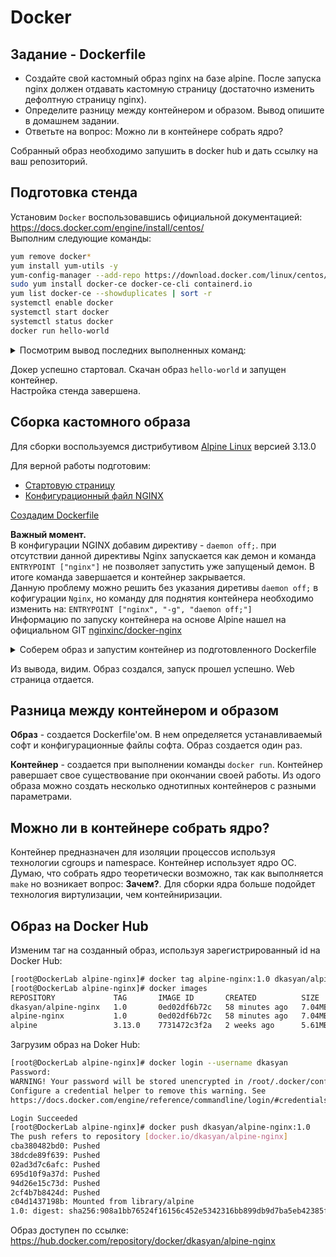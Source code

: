 # Docker

## Задание - Dockerfile

- Создайте свой кастомный образ nginx на базе alpine. После запуска nginx должен отдавать кастомную страницу (достаточно изменить дефолтную страницу nginx). 
- Определите разницу между контейнером и образом. Вывод опишите в домашнем задании. 
- Ответьте на вопрос: Можно ли в контейнере собрать ядро? 

Собранный образ необходимо запушить в docker hub и дать ссылку на ваш репозиторий.

## Подготовка стенда

Установим `Docker` воспользовавшись официальной документацией: https://docs.docker.com/engine/install/centos/  
Выполним следующие команды:

```bash
yum remove docker*
yum install yum-utils -y
yum-config-manager --add-repo https://download.docker.com/linux/centos/docker-ce.repo
sudo yum install docker-ce docker-ce-cli containerd.io
yum list docker-ce --showduplicates | sort -r
systemctl enable docker
systemctl start docker
systemctl status docker
docker run hello-world
```

<details> <summary>Посмотрим вывод последних выполненных команд:</summary>

```bash
[root@DockerLab Docker_test]# systemctl start docker
[root@DockerLab Docker_test]# systemctl status docker
● docker.service - Docker Application Container Engine
   Loaded: loaded (/usr/lib/systemd/system/docker.service; enabled; vendor preset: disabled)
   Active: active (running) since Fri 2021-01-29 03:04:29 UTC; 8s ago
     Docs: https://docs.docker.com
 Main PID: 14653 (dockerd)
    Tasks: 8
   Memory: 129.5M
   CGroup: /system.slice/docker.service
           └─14653 /usr/bin/dockerd -H fd:// --containerd=/run/containerd/containerd.sock

Jan 29 03:04:29 DockerLab dockerd[14653]: time="2021-01-29T03:04:29.127162921Z" level=info msg="scheme \"unix\" not registered, fallback to...ule=grpc
Jan 29 03:04:29 DockerLab dockerd[14653]: time="2021-01-29T03:04:29.127184809Z" level=info msg="ccResolverWrapper: sending update to cc: {[...ule=grpc
Jan 29 03:04:29 DockerLab dockerd[14653]: time="2021-01-29T03:04:29.127196259Z" level=info msg="ClientConn switching balancer to \"pick_fir...ule=grpc
Jan 29 03:04:29 DockerLab dockerd[14653]: time="2021-01-29T03:04:29.152268938Z" level=info msg="Loading containers: start."
Jan 29 03:04:29 DockerLab dockerd[14653]: time="2021-01-29T03:04:29.314896633Z" level=info msg="Default bridge (docker0) is assigned with a...address"
Jan 29 03:04:29 DockerLab dockerd[14653]: time="2021-01-29T03:04:29.377492009Z" level=info msg="Loading containers: done."
Jan 29 03:04:29 DockerLab dockerd[14653]: time="2021-01-29T03:04:29.430051980Z" level=info msg="Docker daemon" commit=8891c58 graphdriver(s...=20.10.2
Jan 29 03:04:29 DockerLab dockerd[14653]: time="2021-01-29T03:04:29.430224318Z" level=info msg="Daemon has completed initialization"
Jan 29 03:04:29 DockerLab systemd[1]: Started Docker Application Container Engine.
Jan 29 03:04:29 DockerLab dockerd[14653]: time="2021-01-29T03:04:29.469974040Z" level=info msg="API listen on /var/run/docker.sock"
Hint: Some lines were ellipsized, use -l to show in full.
[root@DockerLab Docker_test]# docker run hello-world
Unable to find image 'hello-world:latest' locally
latest: Pulling from library/hello-world
0e03bdcc26d7: Pull complete
Digest: sha256:31b9c7d48790f0d8c50ab433d9c3b7e17666d6993084c002c2ff1ca09b96391d
Status: Downloaded newer image for hello-world:latest

Hello from Docker!
This message shows that your installation appears to be working correctly.

To generate this message, Docker took the following steps:
 1. The Docker client contacted the Docker daemon.
 2. The Docker daemon pulled the "hello-world" image from the Docker Hub.
    (amd64)
 3. The Docker daemon created a new container from that image which runs the
    executable that produces the output you are currently reading.
 4. The Docker daemon streamed that output to the Docker client, which sent it
    to your terminal.

To try something more ambitious, you can run an Ubuntu container with:
 $ docker run -it ubuntu bash

Share images, automate workflows, and more with a free Docker ID:
 https://hub.docker.com/

For more examples and ideas, visit:
 https://docs.docker.com/get-started/
```

</details>

Докер успешно стартовал. Скачан образ `hello-world` и запущен контейнер.  
Настройка стенда завершена.

## Сборка кастомного образа 

Для сборки воспользуемся дистрибутивом [Alpine Linux](https://alpinelinux.org/) версией 3.13.0

Для верной работы подготовим:  
 - [Стартовую страницу](alpine-nginx/files/index.html)
 - [Конфигурационный файл NGINX](alpine-nginx/files/nginx.conf)

[Создадим Dockerfile](alpine-nginx/Dockerfile)  

**Важный момент.**  
В конфигурации NGINX добавим директиву - `daemon off;`. при отсутствии данной директивы Nginx запускается как демон и команда `ENTRYPOINT ["nginx"]` не позволяет запустить уже запущеный демон. В итоге команда завершается и контейнер закрывается.  
Данную проблему можно решить без указания диретивы `daemon off;` в кофигурации `Nginx`, но команду для поднятия контейнера необходимо изменить на: `ENTRYPOINT ["nginx", "-g", "daemon off;"]`  
Информацию по запуску контейнера на основе Alpine нашел на официальном GIT [nginxinc/docker-nginx](https://github.com/nginxinc/docker-nginx/blob/41156d8a36bd03b2fb36353ba31f16ada08d9e48/mainline/alpine/Dockerfile)


<details><summary>Соберем образ и запустим контейнер из подготовленного Dockerfile</summary>

```bash
[root@DockerLab alpine-nginx]# docker images
REPOSITORY   TAG       IMAGE ID   CREATED   SIZE
[root@DockerLab alpine-nginx]# docker images
REPOSITORY   TAG       IMAGE ID   CREATED   SIZE
[root@DockerLab alpine-nginx]# docker build -t alpine-nginx:1.0 .
Sending build context to Docker daemon  7.168kB
Step 1/9 : FROM alpine:3.13.0
3.13.0: Pulling from library/alpine
596ba82af5aa: Pull complete
Digest: sha256:d9a7354e3845ea8466bb00b22224d9116b183e594527fb5b6c3d30bc01a20378
Status: Downloaded newer image for alpine:3.13.0
 ---> 7731472c3f2a
Step 2/9 : RUN apk add --no-cache nginx
 ---> Running in 2661fe8edc4c
fetch https://dl-cdn.alpinelinux.org/alpine/v3.13/main/x86_64/APKINDEX.tar.gz
fetch https://dl-cdn.alpinelinux.org/alpine/v3.13/community/x86_64/APKINDEX.tar.gz
(1/2) Installing pcre (8.44-r0)
(2/2) Installing nginx (1.18.0-r13)
Executing nginx-1.18.0-r13.pre-install
Executing nginx-1.18.0-r13.post-install
Executing busybox-1.32.1-r0.trigger
OK: 7 MiB in 16 packages
Removing intermediate container 2661fe8edc4c
 ---> 18b6d1c23e58
Step 3/9 : RUN adduser -D -g 'www' www
 ---> Running in 3054a928e6a2
Removing intermediate container 3054a928e6a2
 ---> 14e4fa1a2eb9
Step 4/9 : RUN mkdir -p /run/nginx && mkdir -p /www
 ---> Running in f78bb3421165
Removing intermediate container f78bb3421165
 ---> 16b3b6a8c142
Step 5/9 : RUN chown -R www:www /var/lib/nginx && chown -R www:www /www
 ---> Running in 71c2b8efd707
Removing intermediate container 71c2b8efd707
 ---> e1cde83cab8d
Step 6/9 : COPY files/index.html /www
 ---> d2c271ef1e1f
Step 7/9 : COPY files/nginx.conf /etc/nginx/nginx.conf
 ---> 2b2f742deb9e
Step 8/9 : EXPOSE 80 443
 ---> Running in 520f90788c87
Removing intermediate container 520f90788c87
 ---> b1e66b4a2834
Step 9/9 : ENTRYPOINT ["nginx"]
 ---> Running in 818fec1d45bd
Removing intermediate container 818fec1d45bd
 ---> 0ed02df6b72c
Successfully built 0ed02df6b72c
Successfully tagged alpine-nginx:1.0
[root@DockerLab alpine-nginx]# docker images
REPOSITORY     TAG       IMAGE ID       CREATED          SIZE
alpine-nginx   1.0       0ed02df6b72c   34 seconds ago   7.04MB
alpine         3.13.0    7731472c3f2a   2 weeks ago      5.61MB
[root@DockerLab alpine-nginx]# docker ps -a
CONTAINER ID   IMAGE     COMMAND   CREATED   STATUS    PORTS     NAMES
[root@DockerLab alpine-nginx]# docker run -it -d -p 8000:80 alpine-nginx:1.0
648dc847ecdf6e443a48030422e3d4fde7aa2333a5419cdc79e146ae6fa49c99
[root@DockerLab alpine-nginx]# docker ps
CONTAINER ID   IMAGE              COMMAND   CREATED         STATUS         PORTS                           NAMES
648dc847ecdf   alpine-nginx:1.0   "nginx"   5 seconds ago   Up 4 seconds   443/tcp, 0.0.0.0:8000->80/tcp   dazzling_babbage
[root@DockerLab alpine-nginx]# docker ps -a
CONTAINER ID   IMAGE              COMMAND   CREATED          STATUS          PORTS                           NAMES
648dc847ecdf   alpine-nginx:1.0   "nginx"   11 seconds ago   Up 10 seconds   443/tcp, 0.0.0.0:8000->80/tcp   dazzling_babbage
[root@DockerLab alpine-nginx]# curl localhost:8000
<!DOCTYPE html>
<html>
  <head>
    <title>This is alpine-nginx</title>
    <style>
      body {width: 35em;margin: 0 auto;font-family: Tahoma, Verdana, Arial, sans-serif;}
    </style>
  </head>
  <body>
    <h1>This is alpine-nginx</h1>
    <p>If you see this page, the nginx web server is successfully installed and working. Further configuration is required.</p>
    <p><em>Thank you for using alpine-nginx.</em></p>
  </body>
</html>
[root@DockerLab alpine-nginx]#
```

</details>

Из вывода, видим. Образ создался, запуск прошел успешно. Web страница отдается.

## Разница между контейнером и образом

**Образ** - создается Dockerfile'ом. В нем определяется устанавливаемый софт и конфигурационные файлы софта. Образ создается один раз.  

**Контейнер** - создается при выполнении команды `docker run`. Контейнер равершает свое существование при окончании своей работы. Из одого образа можно создать несколько однотипных контейнеров с разными параметрами.

## Можно ли в контейнере собрать ядро?

Контейнер предназначен для изоляции процессов используя технологии cgroups и namespace. Контейнер использует ядро ОС.  
Думаю, что собрать ядро теоретически возможно, так как выполняется `make` но возникает вопрос: **Зачем?**. Для сборки ядра больше подойдет технология виртулизации, чем контейниризации.

## Образ на Docker Hub

Изменим таг на созданный образ, используя зарегистрированный id на Docker Hub:
``` bash
[root@DockerLab alpine-nginx]# docker tag alpine-nginx:1.0 dkasyan/alpine-nginx:1.0
[root@DockerLab alpine-nginx]# docker images
REPOSITORY             TAG       IMAGE ID       CREATED          SIZE
dkasyan/alpine-nginx   1.0       0ed02df6b72c   58 minutes ago   7.04MB
alpine-nginx           1.0       0ed02df6b72c   58 minutes ago   7.04MB
alpine                 3.13.0    7731472c3f2a   2 weeks ago      5.61MB
```

Загрузим образ на Doker Hub:

``` bash
[root@DockerLab alpine-nginx]# docker login --username dkasyan
Password:
WARNING! Your password will be stored unencrypted in /root/.docker/config.json.
Configure a credential helper to remove this warning. See
https://docs.docker.com/engine/reference/commandline/login/#credentials-store

Login Succeeded
[root@DockerLab alpine-nginx]# docker push dkasyan/alpine-nginx:1.0
The push refers to repository [docker.io/dkasyan/alpine-nginx]
cba380482bd0: Pushed
38dcde89f639: Pushed
02ad3d7c6afc: Pushed
695d10f9a37d: Pushed
94d26e15c73d: Pushed
2cf4b7b8424d: Pushed
c04d1437198b: Mounted from library/alpine
1.0: digest: sha256:908a1bb76524f16156c452e5342316bb899db9d7ba5eb42385f94f6057400113 size: 1774
```
Образ доступен по ссылке: https://hub.docker.com/repository/docker/dkasyan/alpine-nginx
